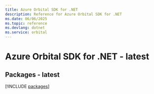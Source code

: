 ```yaml
---
title: Azure Orbital SDK for .NET
description: Reference for Azure Orbital SDK for .NET
ms.date: 06/06/2025
ms.topic: reference
ms.devlang: dotnet
ms.service: orbital
---
```

# Azure Orbital SDK for .NET - latest
## Packages - latest
[!INCLUDE [packages](orbital-index.md)]